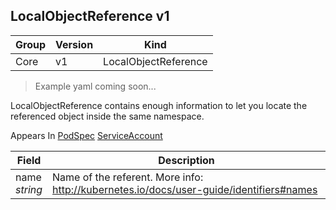 ## LocalObjectReference v1

Group        | Version     | Kind
------------ | ---------- | -----------
Core | v1 | LocalObjectReference

> Example yaml coming soon...



LocalObjectReference contains enough information to let you locate the referenced object inside the same namespace.

<aside class="notice">
Appears In  <a href="#podspec-v1">PodSpec</a>  <a href="#serviceaccount-v1">ServiceAccount</a> </aside>

Field        | Description
------------ | -----------
name <br /> *string* | Name of the referent. More info: http://kubernetes.io/docs/user-guide/identifiers#names

